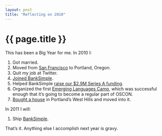 ```yaml
---
layout: post
title: "Reflecting on 2010"
---
```


{{ page.title }}
================

This has been a Big Year for me. In 2010 I:

1.  Got married.
2.  Moved from [San Francisco](http://al3x.net/2009/10/04/so-youre-moving-to-san-francisco.html) to Portland, Oregon.
3.  Quit my job at Twitter.
4.  [Joined BankSimple](http://al3x.net/2010/05/17/something-new.html).
5.  Helped BankSimple [raise our $2.9M Series A funding](http://banksimple.com/blog/2010/09/01/funding-next-steps/).
6.  Organized the first [Emerging Languages Camp](http://al3x.net/2010/04/05/elc.html), which was successful enough that it’s going to become a regular part of OSCON.
7.  [Bought a house](http://al3x.net/2010/10/07/house.html) in Portland’s West Hills and moved into it.

In 2011 I will:

1.  Ship [BankSimple](https://www.banksimple.com/).

That’s it. Anything else I accomplish next year is gravy.
